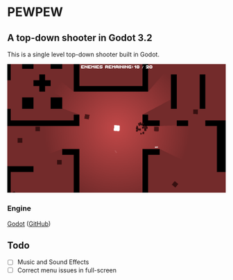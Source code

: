 # PEWPEW
## A top-down shooter in Godot 3.2
This is a single level top-down shooter built in Godot.

![Screenshot](Images/dcfua.png)

### Engine

[Godot](https://godotengine.org/) ([GitHub](https://github.com/godotengine))

## Todo

 - [ ] Music and Sound Effects
 - [ ] Correct menu issues in full-screen
